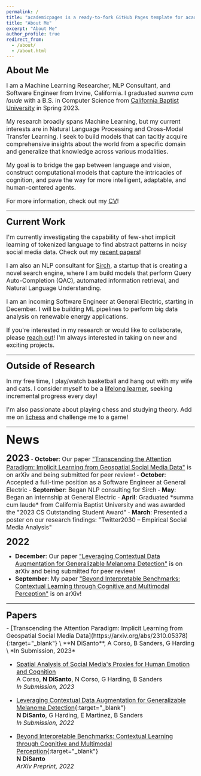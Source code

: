```yaml
---
permalink: /
title: "academicpages is a ready-to-fork GitHub Pages template for academic personal websites"
title: "About Me"
excerpt: "About Me"
author_profile: true
redirect_from:
  - /about/
  - /about.html
---
```

<p style="margin-bottom:10px;"><font size="5"><b>About Me</b></font></p>
<font size="3"><p>I am a Machine Learning Researcher, NLP Consultant, and Software Engineer from Irvine, California. I graduated <i>summa cum laude</i> with a B.S. in Computer Science from <a href="https://calbaptist.edu" target="_blank">California Baptist University</a> in Spring 2023.
</p>
<p>My research broadly spans Machine Learning, but my current interests are in Natural Language Processing and Cross-Modal Transfer Learning. I seek to build models that can tacitly acquire comprehensive insights about the world from a specific domain and generalize that knowledge across various modalities.
</p>
<p>My goal is to bridge the gap between language and vision, construct computational models that capture the intricacies of cognition, and pave the way for more intelligent, adaptable, and human-centered agents.
</p>
<p>For more information, check out my <a href="https://nickdisanto.github.io/assets/pdfs/NickDiSanto_CV.pdf" target="_blank">CV</a>!</p></font>

------------------
<p style="margin-bottom:10px;"><font size="5"><b>Current Work</b></font></p>
<font size="3"><p>I'm currently investigating the capability of few-shot implicit learning of tokenized language to find abstract patterns in noisy social media data. Check out my <a href="https://scholar.google.com/citations?user=aZcG3noAAAAJ&hl=en&oi=ao" target="_blank">recent papers</a>!
</p>
<p>I am also an NLP consultant for <a href="https://bento.me/sirch" target="_blank">Sirch</a>, a startup that is creating a novel search engine, where I am build models that perform Query Auto-Completion (QAC), automated information retrieval, and Natural Language Understanding.
</p>
<p>I am an incoming Software Engineer at General Electric, starting in December. I will be building ML pipelines to perform big data analysis on renewable energy applications.
</p>
<p>If you're interested in my research or would like to collaborate, please <a href="mailto:nick.c.disanto@gmail.com">reach out</a>! I'm always interested in taking on new and exciting projects.</p></font>

------------------
<p style="margin-bottom:10px;"><font size="5"><b>Outside of Research</b></font></p>
<font size="3"><p>In my free time, I play/watch basketball and hang out with my wife and cats. I consider myself to be a <a href="https://medium.com/dear-family/curiosity-is-your-superpower-how-to-become-a-lifelong-learner-8ca5eeb6fe37" target="_blank">lifelong learner</a>, seeking incremental progress every day!
</p>
<p>I'm also passionate about playing chess and studying theory. Add me on <a href="https://lichess.org/@/Ncd3030" target="_blank">lichess</a> and challenge me to a game!</p></font>

------------------
<p style="margin-bottom:15px;"><font size="6"><b>News</b></font></p>
<font size="5"><b>2023</b></font>
- <font size="3"><b>October</b>: Our paper <a href="https://arxiv.org/abs/2310.05378" target="_blank">"Transcending the Attention Paradigm: Implicit Learning from Geospatial Social Media Data"</a> is on arXiv and being submitted for peer review!</font>
- <font size="3"><b>October</b>: Accepted a full-time position as a Software Engineer at General Electric</font>
- <font size="3"><b>September</b>: Began NLP consulting for Sirch</font>
- <font size="3"><b>May</b>: Began an internship at General Electric</font>
- <font size="3"><b>April</b>: Graduated *summa cum laude* from California Baptist University and was awarded the "2023 CS Outstanding Student Award"</font>
- <font size="3"><b>March</b>: Presented a poster on our research findings: "Twitter2030 – Empirical Social Media Analysis"</font>

<font size="5"><b>2022</b></font>
- <font size="3"><b>December</b>: Our paper <a href="https://arxiv.org/abs/2212.05116" target="_blank">"Leveraging Contextual Data Augmentation for Generalizable Melanoma Detection"</a> is on arXiv and being submitted for peer review!
- <font size="3"><b>September</b>: My paper <a href="https://arxiv.org/abs/2304.00002" target="_blank">"Beyond Interpretable Benchmarks: Contextual Learning through Cognitive and Multimodal Perception"</a> is on arXiv!

------------------
<p style="margin-bottom:10px;"><font size="5"><b>Papers</b></font></p>
- [Transcending the Attention Paradigm: Implicit Learning from Geospatial Social Media Data](https://arxiv.org/abs/2310.05378){:target="_blank"} \
**N DiSanto**, A Corso, B Sanders, G Harding \
*In Submission, 2023*

- <ins>Spatial Analysis of Social Media's Proxies for Human Emotion and Cognition</ins> \
A Corso, **N DiSanto**, N Corso, G Harding, B Sanders \
*In Submission, 2023*

- [Leveraging Contextual Data Augmentation for Generalizable Melanoma Detection](https://arxiv.org/abs/2212.05116){:target="_blank"} \
**N DiSanto**, G Harding, E Martinez, B Sanders \
*In Submission, 2022*

- [Beyond Interpretable Benchmarks: Contextual Learning through Cognitive and Multimodal Perception](https://arxiv.org/abs/2304.00002){:target="_blank"} \
**N DiSanto** \
*ArXiv Preprint, 2022*
